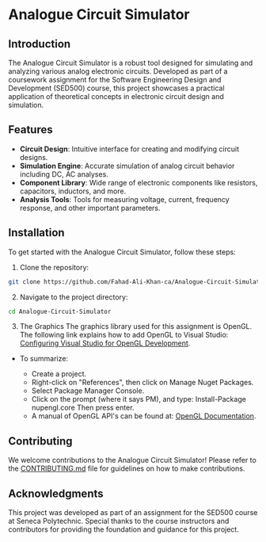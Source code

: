 # Analogue Circuit Simulator

## Introduction

The Analogue Circuit Simulator is a robust tool designed for simulating and analyzing various analog electronic circuits. Developed as part of a coursework assignment for the Software Engineering Design and Development (SED500) course, this project showcases a practical application of theoretical concepts in electronic circuit design and simulation.

## Features

- **Circuit Design**: Intuitive interface for creating and modifying circuit designs.
- **Simulation Engine**: Accurate simulation of analog circuit behavior including DC, AC analyses.
- **Component Library**: Wide range of electronic components like resistors, capacitors, inductors, and more.
- **Analysis Tools**: Tools for measuring voltage, current, frequency response, and other important parameters.

## Installation

To get started with the Analogue Circuit Simulator, follow these steps:

1. Clone the repository:

```bash
git clone https://github.com/Fahad-Ali-Khan-ca/Analogue-Circuit-Simulator.git
```

2. Navigate to the project directory:

```bash
cd Analogue-Circuit-Simulator
```

3. The Graphics
The graphics library used for this assignment is OpenGL. The following link explains how to add OpenGL to Visual Studio:
[Configuring Visual Studio for OpenGL Development](https://content.byui.edu/file/2315e65e-a34a-48d3-814d-4175a2b74ed5/1/intro/165-opengl-visualStudio2017.html).

- To summarize:

  - Create a project.
  - Right-click on "References", then click on Manage Nuget Packages.
  - Select Package Manager Console.
  - Click on the prompt (where it says PM), and type: Install-Package nupengl.core Then press enter.
  - A manual of OpenGL API's can be found at: [OpenGL Documentation](https://code.nabla.net/doc/OpenGL/index.html).



## Contributing

We welcome contributions to the Analogue Circuit Simulator! Please refer to the [CONTRIBUTING.md](CONTRIBUTING.md) file for guidelines on how to make contributions.

## Acknowledgments

This project was developed as part of an assignment for the SED500 course at Seneca Polytechnic. Special thanks to the course instructors and contributors for providing the foundation and guidance for this project.
